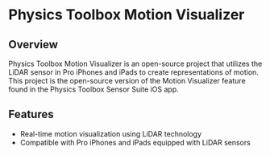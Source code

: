 # Physics Toolbox Motion Visualizer

## Overview

Physics Toolbox Motion Visualizer is an open-source project that utilizes the LiDAR sensor in Pro iPhones and iPads to create representations of motion. This project is the open-source version of the Motion Visualizer feature found in the Physics Toolbox Sensor Suite iOS app.

## Features

- Real-time motion visualization using LiDAR technology
- Compatible with Pro iPhones and iPads equipped with LiDAR sensors

